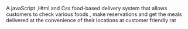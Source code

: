 A javaScript ,Html and Css food-based delivery system that allows customers to check various foods ,  make reservations and get the meals delivered  at the convenience of their locations at customer friendly rat



